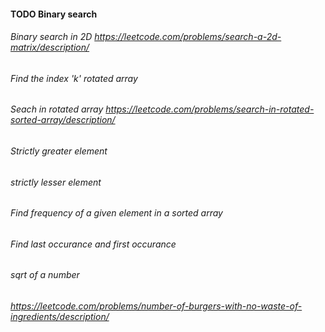 #### TODO Binary search 
###### Binary search in 2D https://leetcode.com/problems/search-a-2d-matrix/description/
###### Find the index 'k' rotated array 
###### Seach  in rotated array https://leetcode.com/problems/search-in-rotated-sorted-array/description/
###### Strictly greater element
###### strictly lesser element
###### Find frequency of a given element in a sorted array
###### Find last occurance and first occurance
###### sqrt of a number

###### https://leetcode.com/problems/number-of-burgers-with-no-waste-of-ingredients/description/

